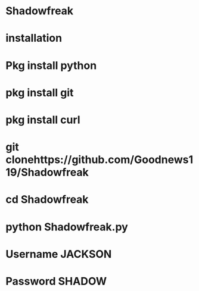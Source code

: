 # Shadowfreak

# installation
# Pkg install python
# pkg install git 
# pkg install curl
# git clonehttps://github.com/Goodnews119/Shadowfreak
# cd Shadowfreak
# python Shadowfreak.py
# Username JACKSON
# Password SHADOW

